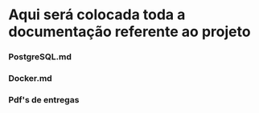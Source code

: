 # Aqui será colocada toda a documentação referente ao projeto

### PostgreSQL.md
### Docker.md
### Pdf's de entregas
